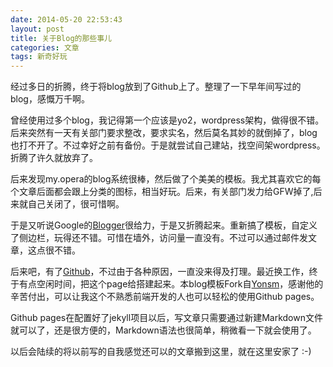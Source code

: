 ```yaml
---
date: 2014-05-20 22:53:43
layout: post
title: 关于Blog的那些事儿
categories: 文章
tags: 新奇好玩
---
```


经过多日的折腾，终于将blog放到了Github上了。整理了一下早年间写过的blog，感慨万千啊。

曾经使用过多个blog，我记得第一个应该是yo2，wordpress架构，做得很不错。后来突然有一天有关部门要求整改，要求实名，然后莫名其妙的就倒掉了，blog也打不开了。不过幸好之前有备份。于是就尝试自己建站，找空间架wordpress。折腾了许久就放弃了。

后来发现my.opera的blog系统很棒，然后做了个美美的模板。我尤其喜欢它的每个文章后面都会跟上分类的图标，相当好玩。后来，有关部门发力给GFW掉了,后来就自己关闭了，很可惜啊。

于是又听说Google的[Blogger](http://pomfei.blogspot.com/)很给力，于是又折腾起来。重新搞了模板，自定义了侧边栏，玩得还不错。可惜在墙外，访问量一直没有。不过可以通过邮件发文章，这点很不错。

后来吧，有了[Github](http://www.github.com/pomfei)，不过由于各种原因，一直没来得及打理。最近换工作，终于有点空闲时间，把这个page给搭建起来。本blog模板Fork自[Yonsm](https://github.com/yonsm)，感谢他的辛苦付出，可以让我这个不熟悉前端开发的人也可以轻松的使用Github pages。

Github pages在配置好了jekyll项目以后，写文章只需要通过新建Markdown文件就可以了，还是很方便的，Markdown语法也很简单，稍微看一下就会使用了。

以后会陆续的将以前写的自我感觉还可以的文章搬到这里，就在这里安家了 :-)